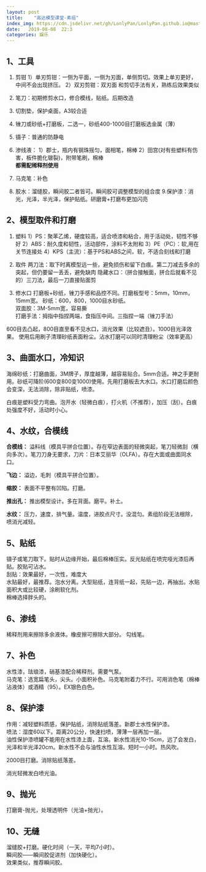 ```yaml
---
layout: post
title:    "高达模型课堂-素组"
index_img: https://cdn.jsdelivr.net/gh/LonlyPan/LonlyPan.github.io@master/hexo_images/高达模型课堂-素组/hqdefault.png
date:   2019-08-08  22:3 
categories: 娱乐
---
```


## 1、工具

1. 剪钳
  1）单刃剪钳：一侧为平面，一侧为刃面，单侧剪切。效果上单刃更好，中间不会出现挤压。
  2）双刃剪钳：双刃面
和剪切手法有关，熟练后效果类似
<!--more-->
2. 笔刀：初期修剪水口，修合模线，贴纸。后期改造
3. 切割垫，保护桌面，A3较合适
4. 锉刀或砂纸+打磨板，二选一，砂纸400-1000目打磨板选金属（薄）
5. 镊子：普通的防静电
6. 渗线液：
    1）郡士，瓶内有钢珠摇匀，面相笔，棉棒
    2）田宫(对有些塑料有伤害，板件脆化皲裂)，附带笔刷，棉棒    
**都需配稀释剂使用**

7. 马克笔：补色
8. 胶水：溜缝胶，瞬间胶二者皆可。瞬间胶可调整模型的组合度
9.保护漆：消光，光泽，半光泽，保护贴纸。研磨膏+打磨布更加闪亮

## 2、模型取件和打磨

1. 塑料
      1）PS：聚苯乙烯，硬度较高，适合喷漆和粘合，用于活动处，韧性不够好
      2）ABS：耐久度和韧性，活动部件，涂料不太附和
      3）PE（PC）：软,用在关节连接处
      4）KPS（主流）：基于PS和ABS之间，软，不适合刻线和打磨

2. 取件
两刀法：取下时离模型远一些，避免损伤和留下白痕。第二刀减去多余的突起，但仍要留一丢丢，避免缺肉
隐藏水口：（拼合接触面，拼合后就看不见的）三刀法，最后一刀直接贴面剪

3. 修水口
打磨板+砂纸，锉刀手感和品控不同。打磨板型号：5mm，10mm，15mm宽。
砂纸：600，800，1000目水砂纸。  
双面胶：3M-5mm宽，容易撕  
打磨手法：拇指中指捏两端，食指压中间。三指捏一端（锉刀手法）

600目去凸起，800目直至看不见水口，消光效果（比较遮丑）。1000目光泽效果。  使用后用刷子清理砂纸表面粉尘。沾水打磨可以同时清理粉尘（效率更高）

## 3、曲面水口，冷知识

海绵砂纸：打磨曲面，3M牌子，厚度越薄，越容易贴合。5mm合适。神之手更耐用。砂纸可降阶(600变800变1000)使用。先用打磨板去大水口。水口打磨后颜色会变深，无法消除，除非贴纸，喷漆。

白痕是塑料受力弯曲。泡开水（轻微白痕），打火机（不推荐），加压（刮）。白痕处强度不好，活动时小心。

## 4、水纹，合模线

**合模线：** 溢料线（模具平拼合位置）。存在窄边表面的轻微突起，笔刀轻微刮（横向多次）。笔刀刀身无要求，刀片：日本艾丽华（OLFA）。存在大面或曲面同水口。

**飞边：** 溢边，毛刺（模具平拼合位置）。

**缩胶：** 表面不平整有凹陷。打磨。

**推出孔：** 推出模型设计。多在背面。磨平。补土。

**水纹：** 压力，速度，排气量。温度，进胶点尺寸。没混匀。素组阶段无法根除，喷消光减轻。

## 5、贴纸

镊子或笔刀取下。贴时从边缘开始，最后棉棒压实。反光贴纸在喷完哑光漆后再贴。胶贴可沾水。  
刮贴：效果最好，一次性，难度大  
水贴最好，最推荐。泡水分离。大型贴纸，连背纸一起，先贴一边，再抽出。水贴面积大或比较硬，涂刷软化剂。  
棉棒选择胖头的。  

## 6、渗线

稀释剂用来擦除多余液体。橡皮擦可擦除大部分。
勾线笔。

## 7、补色

水性漆，珐琅漆，硝基漆配合稀释剂。需要气泵。  
马克笔：选宽扁笔头，尖头。小面积补色。马克笔附着力不行。可用消色笔（棉棒沾液体）或酒精（95）。EX银色白色。

## 8、保护漆

作用：减轻塑料质感，保护贴纸，消除贴纸落差。新郡士水性保护漆。  
喷法：湿度60以下。距离20公分，快速扫喷，薄薄一层再加一层。  
油性保护漆喷罐不能用在水性漆上面，互溶。新水性消光10-15cm，远了会发白，光泽和半光泽20cm。新水性不会与油性水性互溶。短时一小时。热风吹。  

2000目打磨。消除贴纸落差。

消光轻微发白喷光油。

## 9、抛光

打磨膏-抛光，处理透明件（光油+抛光）。

## 10、无缝

溜缝胶+打磨。硬化时间（一天，平均7小时）。  
瞬间胶——瞬间胶促进剂（加快硬化）。  
效果类似，推荐瞬间胶。






